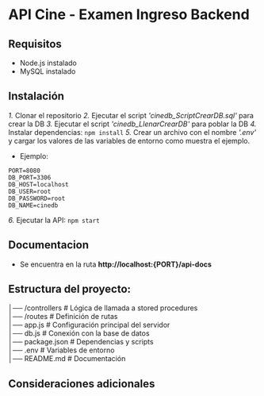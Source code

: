 # API Cine - Examen Ingreso Backend

## Requisitos

- Node.js instalado
- MySQL instalado

## Instalación

_1._ Clonar el repositorio
_2._ Ejecutar el script _'cinedb_ScriptCrearDB.sql'_ para crear la DB
_3._ Ejecutar el script _'cinedb_LlenarCrearDB'_ para poblar la DB
_4._ Instalar dependencias:
`npm install`
_5._ Crear un archivo con el nombre _'.env'_ y cargar los valores de las variables de entorno como muestra el ejemplo.

- Ejemplo:

```
PORT=8080
DB_PORT=3306
DB_HOST=localhost
DB_USER=root
DB_PASSWORD=root
DB_NAME=cinedb
```

_6._ Ejecutar la API:
`npm start`

## Documentacion

- Se encuentra en la ruta **http://localhost:{PORT}/api-docs**

## Estructura del proyecto:

│── /controllers # Lógica de llamada a stored procedures  
│── /routes # Definición de rutas  
│── app.js # Configuración principal del servidor  
│── db.js # Conexión con la base de datos  
│── package.json # Dependencias y scripts  
│── .env # Variables de entorno  
│── README.md # Documentación

## Consideraciones adicionales
